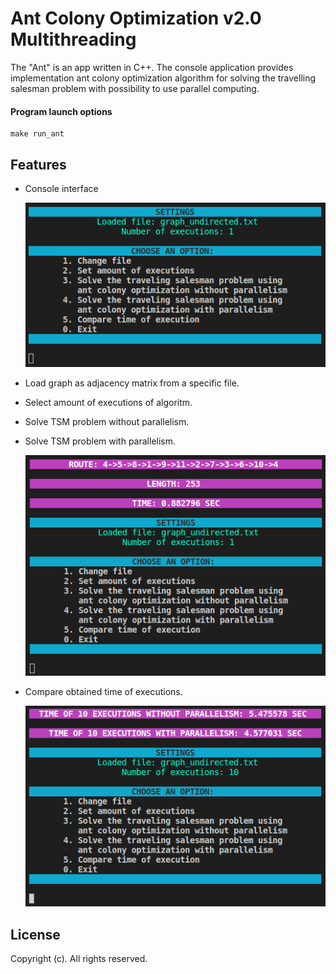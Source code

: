 # Ant Colony Optimization v2.0 Multithreading
The "Ant" is an app written in C++. The console application provides implementation ant colony optimization algorithm for solving the travelling salesman problem with possibility to use parallel computing.

#### Program launch options

```
make run_ant
```

## Features
- Console interface

  ![ACO Console Screenshot](./docs/images/ACO.png)

- Load graph as adjacency matrix from a specific file.
- Select amount of executions of algoritm.
- Solve TSM problem without parallelism.
- Solve TSM problem with parallelism.

  ![Parallel Solving Screenshot](./docs/images/parallel_ant.png)

- Compare obtained time of executions.

  ![Time compare Screenshot](./docs/images/time_compare_ant.png)

## License
Copyright (c). All rights reserved.
